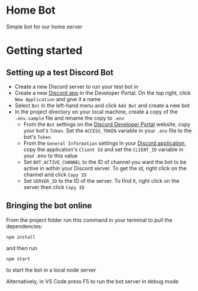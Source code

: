 # Home Bot
Simple bot for our home server

# Getting started
## Setting up a test Discord Bot
* Create a new Discord server to run your test bot in
* Create a new [Discord app](https://discord.com/developers/applications/) in the Developer Portal. On the top right, click `New Application` and give it a name
* Select `Bot` in the left-hand menu and click `Add Bot` and create a new bot
* In the project directory on your local machine, create a copy of the `.env.sample` file and rename the copy to `.env`
  * From the `Bot` settings on the [Discord Developer Portal](https://discord.com/developers/applications/) website, copy your bot's `Token`. Set the `ACCESS_TOKEN` variable in your `.env` file to the bot's `Token`
  * From the `General Information` settings in your [Discord application](https://discord.com/developers/applications/), copy the application's `Client Id` and set the `CLIENT_ID` variable in your .env to this value
  * Set `BOT_ACTIVE_CHANNEL` to the ID of channel you want the bot to be active in within your Discord server. To get the id, right click on the channel and click `Copy ID`
  * Set `SERVER_ID` to the ID of the server. To find it, right click on the server then click `Copy ID`

## Bringing the bot online
From the project folder run this command in your terminal to pull the dependencies:
```
npm install
```
and then run
```
npm start
```
to start the bot in a local node server

Alternatively, in VS Code press F5 to run the bot server in debug mode
